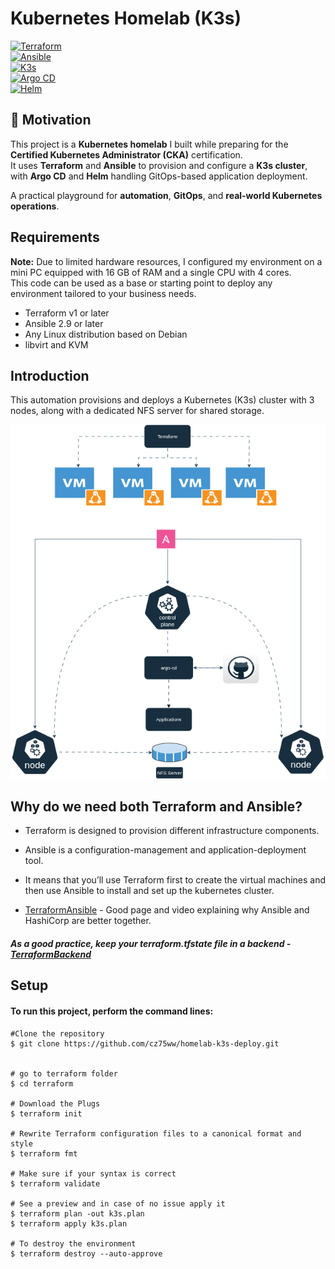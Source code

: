 # Kubernetes Homelab (K3s)

[![Terraform](https://img.shields.io/badge/Terraform-v1+-blue?logo=terraform)](https://www.terraform.io/)  
[![Ansible](https://img.shields.io/badge/Ansible-2.9+-red?logo=ansible)](https://www.ansible.com/)  
[![K3s](https://img.shields.io/badge/K3s-Lightgrey?logo=kubernetes)](https://k3s.io/)  
[![Argo CD](https://img.shields.io/badge/ArgoCD-Active-brightgreen?logo=argo)](https://argo-cd.readthedocs.io/)  
[![Helm](https://img.shields.io/badge/Helm-v3+-blue?logo=helm)](https://helm.sh/)


## 📌 Motivation
This project is a **Kubernetes homelab** I built while preparing for the **Certified Kubernetes Administrator (CKA)** certification.  
It uses **Terraform** and **Ansible** to provision and configure a **K3s cluster**, with **Argo CD** and **Helm** handling GitOps-based application deployment.  

A practical playground for **automation**, **GitOps**, and **real-world Kubernetes operations**.

## Requirements

**Note:** Due to limited hardware resources, I configured my environment on a mini PC equipped with 16 GB of RAM and a single CPU with 4 cores.  
This code can be used as a base or starting point to deploy any environment tailored to your business needs.

- Terraform v1 or later  
- Ansible 2.9 or later  
- Any Linux distribution based on Debian
- libvirt and KVM  




## Introduction

This automation provisions and deploys a Kubernetes (K3s) cluster with 3 nodes, along with a dedicated NFS server for shared storage.

![Workflow](./images/HomelabK3S.drawio.png)



## Why do we need both Terraform and Ansible?
* Terraform is designed to provision different infrastructure components.
* Ansible is a configuration-management and application-deployment tool. 
* It means that you’ll use Terraform first to create the virtual machines and then use Ansible to install and set up the kubernetes cluster.

* [TerraformAnsible](https://www.hashicorp.com/resources/ansible-terraform-better-together) - Good page and video explaining why Ansible and HashiCorp are  better together.

##### As a good practice, keep your terraform.tfstate file in a backend - [TerraformBackend](https://developer.hashicorp.com/terraform/language/backend)

## Setup
#### To run this project, perform the command lines:
 ```
#Clone the repository
$ git clone https://github.com/cz75ww/homelab-k3s-deploy.git


# go to terraform folder
$ cd terraform

# Download the Plugs 
$ terraform init

# Rewrite Terraform configuration files to a canonical format and style
$ terraform fmt 

# Make sure if your syntax is correct
$ terraform validate

# See a preview and in case of no issue apply it
$ terraform plan -out k3s.plan
$ terraform apply k3s.plan

# To destroy the environment
$ terraform destroy --auto-approve
```